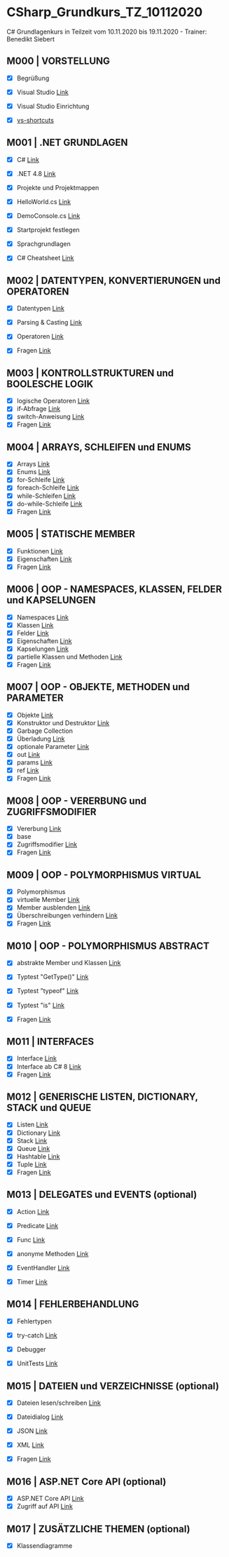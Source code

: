 # CSharp_Grundkurs_TZ_10112020
C# Grundlagenkurs in Teilzeit vom 10.11.2020 bis 19.11.2020 - Trainer: Benedikt Siebert

## M000 | VORSTELLUNG

- [x] Begrüßung
- [x] Visual Studio [Link](https://visualstudio.microsoft.com/de/) 
- [x] Visual Studio Einrichtung
- [x] [vs-shortcuts](VS-SHORTCUTS.md) 


## M001 | .NET GRUNDLAGEN
- [x] C# [Link](https://docs.microsoft.com/de-de/dotnet/csharp/) 
- [x] .NET 4.8 [Link](https://docs.microsoft.com/de-de/dotnet/api/?view=netframework-4.8) 
- [x] Projekte und Projektmappen
- [x] HelloWorld.cs [Link](Uebungen/Modul001_01_HelloWorld/Program.cs)  
- [x] DemoConsole.cs [Link](Uebungen/Modul001_02_DemoConsole/Program.cs)   
- [x] Startprojekt festlegen
- [x] Sprachgrundlagen
- [x] C# Cheatsheet [Link](CSHARP-CHEATSHEET.md)


## M002 | DATENTYPEN, KONVERTIERUNGEN und OPERATOREN
- [x] Datentypen [Link](Uebungen/Modul002_01_Datentypen/Program.cs) 
- [x] Parsing & Casting  [Link](Uebungen/Modul002_02_ParsingCasting/Program.cs) 
- [x] Operatoren [Link](Uebungen/Modul002_03_Operatoren/Program.cs) 
- [x] Fragen [Link](Uebungen/Modul002_Fragen/Program.cs) 
      

## M003 | KONTROLLSTRUKTUREN und BOOLESCHE LOGIK
- [x] logische Operatoren  [Link](Uebungen/Modul003_01_BoolescheLogik/Program.cs) 
- [x] if-Abfrage [Link](Uebungen/Modul003_02_Kontrollstrukturen/Program.cs) 
- [x] switch-Anweisung [Link](Uebungen/Modul003_02_Kontrollstrukturen/Program.cs) 
- [x] Fragen [Link](Uebungen/Modul003_Fragen/Program.cs) 

## M004 | ARRAYS, SCHLEIFEN und ENUMS
- [x] Arrays [Link](Uebungen/Modul004_01_Arrays/Program.cs) 
- [x] Enums [Link](Uebungen/Modul004_02_Enumeratoren/Program.cs) 
- [x] for-Schleife [Link](Uebungen/Modul004_03_Schleifen/Program.cs) 
- [x] foreach-Schleife [Link](Uebungen/Modul004_03_Schleifen/Program.cs) 
- [x] while-Schleifen [Link](Uebungen/Modul004_03_Schleifen/Program.cs) 
- [x] do-while-Schleife [Link](Uebungen/Modul004_03_Schleifen/Program.cs) 
- [x] Fragen [Link](Uebungen/Modul004_Fragen/Program.cs) 

## M005 | STATISCHE MEMBER
- [x] Funktionen  [Link](Uebungen/Modul005_01_statischeMember/Program.cs) 
- [x] Eigenschaften  [Link](Uebungen/Modul005_01_statischeMember/Program.cs) 
- [x] Fragen [Link](Uebungen/Modul005_Fragen/Program.cs) 

## M006 | OOP - NAMESPACES, KLASSEN, FELDER und KAPSELUNGEN
- [x] Namespaces [Link](Uebungen/Modul006_01_NamespaceKlassen/Program.cs) 
- [x] Klassen [Link](Uebungen/Modul006_01_NamespaceKlassen/Program.cs) 
- [x] Felder [Link](Uebungen/Modul006_02_FelderEigenschaften/Felder.cs) 
- [x] Eigenschaften  [Link](Uebungen/Modul006_02_FelderEigenschaften/Eigenschaften.cs) 
- [x] Kapselungen [Link](Uebungen/Modul006_02_FelderEigenschaften/Eigenschaften.cs) 
- [x] partielle Klassen und Methoden [Link](Uebungen/Modul006_03_partielleKlassenMethoden) 
- [x] Fragen [Link](Uebungen/Modul006_Fragen) 

## M007 | OOP - OBJEKTE, METHODEN und PARAMETER
- [x] Objekte [Link](Uebungen/Modul007_01_Objekte/Program.cs)  
- [x] Konstruktor und Destruktor [Link](Uebungen/Modul007_01_Objekte/Program.cs)  
- [x] Garbage Collection
- [x] Überladung [Link](Uebungen/Modul007_02_UeberlagerungParameter/Ueberladung.cs)  
- [x] optionale Parameter [Link](Uebungen/Modul007_02_UeberlagerungParameter/OptionaleParameter.cs)  
- [x] out [Link](Uebungen/Modul007_02_UeberlagerungParameter/SchluesselwortOut.cs)  
- [x] params [Link](Uebungen/Modul007_02_UeberlagerungParameter/SchluesselwortParams.cs)  
- [x] ref [Link](Uebungen/Modul007_02_UeberlagerungParameter/SchluesselwortRef.cs)  
- [x] Fragen [Link](Uebungen/Modul007_Fragen)  

## M008 | OOP - VERERBUNG und ZUGRIFFSMODIFIER
- [x] Vererbung [Link](Uebungen/Modul008_01_Vererbungen/Program.cs)  
- [x] base 
- [x] Zugriffsmodifier [Link](Uebungen/Modul008_02_Zugriffsmodifizierer/Program.cs)  
- [x] Fragen [Link](Uebungen/Modul008_Fragen)  

## M009 | OOP - POLYMORPHISMUS VIRTUAL
- [x] Polymorphismus
- [x] virtuelle Member [Link](Uebungen/Modul009_01_PolymorphismusVirtual/SchluesselwortOverride.cs)  
- [x] Member ausblenden [Link](Uebungen/Modul009_01_PolymorphismusVirtual/SchluesselwortNew.cs)  
- [x] Überschreibungen verhindern [Link](Uebungen/Modul009_01_PolymorphismusVirtual/SchluesselwortSealed.cs)  
- [x] Fragen [Link](Uebungen/Modul009_Fragen)  

## M010 | OOP - POLYMORPHISMUS ABSTRACT
- [x] abstrakte Member und Klassen [Link](Uebungen/Modul010_01_PolymorphismusAbstract/Program.cs)  
- [x] Typtest "GetType()" [Link](Uebungen/Modul010_02_Typpruefungen/Program.cs)  
- [x] Typtest "typeof" [Link](Uebungen/Modul010_02_Typpruefungen/Program.cs)  
- [x] Typtest "is" [Link](Uebungen/Modul010_02_Typpruefungen/Program.cs)  
- [x] Fragen [Link](Uebungen/Modul010_Fragen)  


## M011 | INTERFACES
- [x] Interface [Link](Uebungen/Modul011_01_Interface/Program.cs)  
- [x] Interface ab C# 8 [Link](Uebungen/Modul011_02_InterfaceCSharp8/Program.cs)  
- [x] Fragen [Link](Uebungen/Modul011_Fragen)  

## M012 | GENERISCHE LISTEN, DICTIONARY, STACK und QUEUE
- [x] Listen [Link](Uebungen/Modul012_01_Listen/List.cs)  
- [x] Dictionary [Link](Uebungen/Modul012_01_Listen/Dictionary.cs)  
- [x] Stack [Link](Uebungen/Modul012_01_Listen/Stack.cs)  
- [x] Queue [Link](Uebungen/Modul012_01_Listen/Queue.cs)  
- [x] Hashtable [Link](Uebungen/Modul012_01_Listen/Hashtable.cs)  
- [x] Tuple [Link](Uebungen/Modul012_01_Listen/Tuple.cs)
- [x] Fragen [Link](Uebungen/Modul012_Fragen)  

## M013 | DELEGATES und EVENTS (optional)
- [x] Action [Link](Uebungen/Modul013_01_Delegates/Action.cs)  
- [x] Predicate [Link](Uebungen/Modul013_01_Delegates/Predicate.cs)  
- [x] Func [Link](Uebungen/Modul013_01_Delegates/Func.cs)  
- [x] anonyme Methoden [Link](Uebungen/Modul013_01_Delegates/AnonymeMethoden.cs)  
- [x] EventHandler [Link](Uebungen/Modul013_02_Events/Program.cs)  
- [x] Timer [Link](Uebungen/Modul013_03_Timer/Program.cs)  


## M014 | FEHLERBEHANDLUNG
- [x] Fehlertypen
- [x] try-catch [Link](Uebungen/Modul014_01_Fehlerbehandlung/Program.cs)  
- [x] Debugger 
- [x] UnitTests [Link](Uebungen/Modul014_02_UnitTest_Funktionen/Program.cs)  


## M015 | DATEIEN und VERZEICHNISSE (optional)
- [x] Dateien lesen/schreiben [Link](Uebungen/Modul015_01_Dateien_Verzeichnisse/MainWindow.xaml.cs)  
- [x] Dateidialog [Link](Uebungen/Modul015_01_Dateien_Verzeichnisse/MainWindow.xaml.cs)  
- [x] JSON [Link](Uebungen/Modul015_02_JSON/Program.cs)  
- [x] XML [Link](Uebungen/Modul015_03_XML/Program.cs)  
- [x] Fragen [Link](Uebungen/Modul015_Fragen)  


## M016 | ASP.NET Core API (optional)
- [x] ASP.NET Core API [Link](Uebungen/Modul016_API) 
- [x] Zugriff auf API [Link](Uebungen/Modul016_API_Console) 

## M017 | ZUSÄTZLICHE THEMEN (optional)
- [x] Klassendiagramme